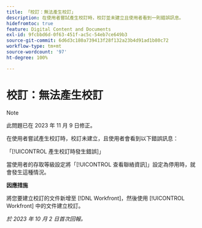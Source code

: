 ```yaml
---
title: 「校訂：無法產生校訂」
description: 在使用者嘗試產生校訂時，校訂並未建立且使用者看到一則錯誤訊息。
hidefromtoc: true
feature: Digital Content and Documents
exl-id: 9fcbbd6d-0f63-451f-ac5c-54eb7ce649b3
source-git-commit: 6d6d3c180a739413f28f132a23b4d91ad1b80c72
workflow-type: tm+mt
source-wordcount: '97'
ht-degree: 100%

---
```


# 校訂：無法產生校訂

>[!NOTE]
>
>此問題已在 2023 年 11 月 9 日修正。

在使用者嘗試產生校訂時，校訂未建立，且使用者會看到以下錯誤訊息：

「[!UICONTROL 產生校訂時發生錯誤]」

當使用者的存取等級設定將「[!UICONTROL 查看聯絡資訊]」設定為停用時，就會發生這種情況。

**因應措施**

將您要建立校訂的文件新增至 [!DNL Workfront]，然後使用 [!UICONTROL Workfront] 中的文件建立校訂。

_於 2023 年 10 月 2 日首次回報。_
